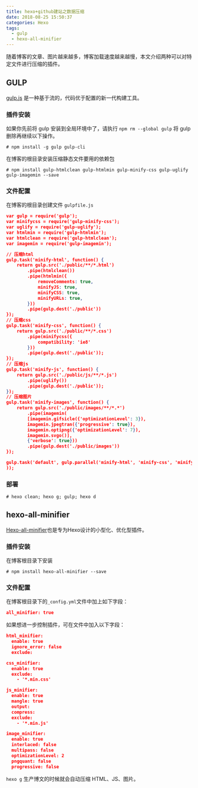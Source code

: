 ```yaml
---
title: hexo+github建站之数据压缩
date: 2018-08-25 15:50:37
categories: Hexo
tags:
  - gulp
  - hexo-all-minifier
---
```


随着博客的文章、图片越来越多，博客加载速度越来越慢，本文介绍两种可以对特定文件进行压缩的插件。

## GULP

[gulp.js](https://www.gulpjs.com.cn/) 是一种基于流的，代码优于配置的新一代构建工具。

### 插件安装

如果你先前将 gulp 安装到全局环境中了，请执行 `npm rm --global gulp` 将 gulp 删除再继续以下操作。

```shell
# npm install -g gulp gulp-cli
```

在博客的根目录安装压缩静态文件要用的依赖包

```shell
# npm install gulp-htmlclean gulp-htmlmin gulp-minify-css gulp-uglify gulp-imagemin --save
```



### 文件配置

在博客的根目录创建文件 `gulpfile.js`

```json
var gulp = require('gulp');
var minifycss = require('gulp-minify-css');
var uglify = require('gulp-uglify');
var htmlmin = require('gulp-htmlmin');
var htmlclean = require('gulp-htmlclean');
var imagemin = require('gulp-imagemin');

// 压缩html
gulp.task('minify-html', function() {
    return gulp.src('./public/**/*.html')
        .pipe(htmlclean())
        .pipe(htmlmin({
            removeComments: true,
            minifyJS: true,
            minifyCSS: true,
            minifyURLs: true,
        }))
        .pipe(gulp.dest('./public'))
});
// 压缩css
gulp.task('minify-css', function() {
    return gulp.src('./public/**/*.css')
        .pipe(minifycss({
            compatibility: 'ie8'
        }))
        .pipe(gulp.dest('./public'));
});
// 压缩js
gulp.task('minify-js', function() {
    return gulp.src('./public/js/**/*.js')
        .pipe(uglify())
        .pipe(gulp.dest('./public'));
});
// 压缩图片
gulp.task('minify-images', function() {
    return gulp.src('./public/images/**/*.*')
        .pipe(imagemin(
        [imagemin.gifsicle({'optimizationLevel': 3}),
        imagemin.jpegtran({'progressive': true}),
        imagemin.optipng({'optimizationLevel': 7}),
        imagemin.svgo()],
        {'verbose': true}))
        .pipe(gulp.dest('./public/images'))
});

gulp.task('default', gulp.parallel('minify-html', 'minify-css', 'minify-js', 'minify-images'
));
```



### 部署

```shell
# hexo clean; hexo g; gulp; hexo d
```



## hexo-all-minifier

[Hexo-all-minifier](https://github.com/chenzhutian/hexo-all-minifier)也是专为Hexo设计的小型化、优化型插件。

### 插件安装

在博客根目录下安装

```shell
# npm install hexo-all-minifier --save
```

### 文件配置

在博客根目录下的`_config.yml`文件中加上如下字段：

```json
all_minifier: true
```



如果想进一步控制插件，可在文件中加入以下字段：

```json
html_minifier:
  enable: true
  ignore_error: false
  exclude:

css_minifier:
  enable: true
  exclude:
    - '*.min.css'

js_minifier:
  enable: true
  mangle: true
  output:
  compress:
  exclude:
    - '*.min.js'

image_minifier:
  enable: true
  interlaced: false
  multipass: false
  optimizationLevel: 2
  pngquant: false
  progressive: false
```



`hexo g` 生产博文的时候就会自动压缩 HTML、JS、图片。